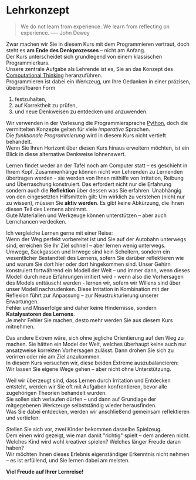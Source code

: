 # Lehrkonzept

> We do not learn from experience. We learn from reflecting on experience. —- John Dewey

Zwar machen wir Sie in diesem Kurs mit dem Programmieren vertraut, doch steht es **am Ende des Denkprozesses** – nicht am Anfang.  
Der Kurs unterscheidet sich grundlegend von einem klassischen Programmierkurs.  
Unsere zentrale Aufgabe als Lehrende ist es, Sie an das Konzept des [Computational Thinking](sec-what-is-ct) heranzuführen.  
Programmieren ist dabei ein Werkzeug, um Ihre Gedanken in einer präzisen, überprüfbaren Form

1. festzuhalten,  
2. auf Korrektheit zu prüfen,  
3. und neue Denkweisen zu entdecken und anzuwenden.

Wir verwenden in der Vorlesung die Programmiersprache [Python](sec-python), doch die vermittelten Konzepte gelten für viele *imperative* Sprachen.  
Die *funktionale Programmierung* wird in diesem Kurs nicht vertieft behandelt.  
Wenn Sie Ihren Horizont über diesen Kurs hinaus erweitern möchten, ist ein Blick in diese alternative Denkweise lohnenswert.

Lernen findet weder an der Tafel noch am Computer statt – es geschieht in Ihrem Kopf.
Zusammenhänge können nicht von Lehrenden zu Lernenden übertragen werden - sie werden von Ihnen mithilfe von Irritation, Reibung und Überraschung konstruiert.
Das erfordert nicht nur die Erfahrung sondern auch die **Reflektion** über dessen was Sie erfahren.
Unabhängig von den eingesetzten Hilfsmitteln gilt: Um wirklich zu verstehen (nicht nur zu wissen), müssen Sie **aktiv werden**.
Es gibt keine Abkürzung, die Ihnen diesen Teil des Lernens abnimmt.  
Gute Materialien und Werkzeuge können unterstützen – aber auch Lernchancen verdecken.

Ich vergleiche Lernen gerne mit einer Reise:  
Wenn der Weg perfekt vorbereitet ist und Sie auf der Autobahn unterwegs sind, erreichen Sie Ihr Ziel schnell – aber lernen wenig unterwegs.  
Umwege, Sackgassen und Irrwege sind kein Scheitern, sondern ein wesentlicher Bestandteil des Lernens, sofern Sie darüber reflektieren wie und warum Sie dort hier oder dort hingekommen sind.
Unser Gehirn konstruiert fortwährend ein Modell der Welt – und immer dann, wenn dieses Modell durch neue Erfahrungen irritiert wird - wenn also die Vorhersagen des Models enttäuscht werden - lernen wir, sofern wir Willens sind über unser Modell nachzudenken.
Diese Irritation in Kombination mit der Reflexion führt zur Anpassung – zur Neustrukturierung unserer Erwartungen.  
Fehler und Misserfolge sind daher keine Hindernisse, sondern **Katalysatoren des Lernens**.  
Je mehr Fehler Sie machen, desto mehr werden Sie aus diesem Kurs mitnehmen.

Das andere Extrem wäre, sich ohne jegliche Orientierung auf den Weg zu machen.
Sie hätten ein Model der Welt, welches überhaupt keine auch nur ansatzweise korrekten Vorhersagen zulässt.
Dann drohen Sie sich zu verirren oder nie am Ziel anzukommen.  
In diesem Kurs versuchen wir, diese beiden Extreme auszubalancieren:  
Wir lassen Sie eigene Wege gehen – aber nicht ohne Unterstützung.

Weil wir überzeugt sind, dass Lernen durch Irritation und Entdecken entsteht, werden wir Sie oft mit Aufgaben konfrontieren, bevor alle zugehörigen Theorien behandelt wurden.  
Sie sollen sich verlaufen dürfen – und dann auf Grundlage der mitgegebenen Werkzeuge selbstständig wieder herausfinden.  
Was Sie dabei entdecken, werden wir anschließend gemeinsam reflektieren und vertiefen.

Stellen Sie sich vor, zwei Kinder bekommen dasselbe Spielzeug.  
Dem einen wird gezeigt, wie man damit "richtig" spielt – dem anderen nicht.  
Welches Kind wird wohl kreativer spielen? Welches länger Freude daran haben?  
Wir möchten Ihnen dieses Erlebnis eigenständiger Erkenntnis nicht nehmen – es ist erfüllend, und Sie lernen dabei am meisten.

**Viel Freude auf Ihrer Lernreise!**